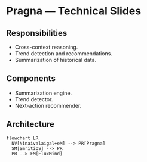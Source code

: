 # Pragna — Technical Slides
## Responsibilities
- Cross-context reasoning.
- Trend detection and recommendations.
- Summarization of historical data.
## Components
- Summarization engine.
- Trend detector.
- Next-action recommender.
## Architecture
```mermaid
flowchart LR
  NV[Ninaivalaigal+eM] --> PR[Pragna]
  SM[SmritiOS] --> PR
  PR --> FM[FluxMind]
```